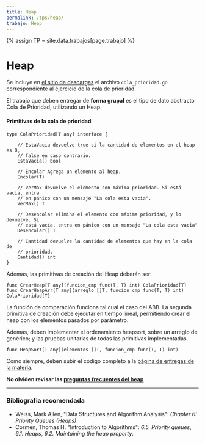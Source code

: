 ```yaml
---
title: Heap
permalink: /tps/heap/
trabajo: Heap
---
```

{% assign TP = site.data.trabajos[page.trabajo] %}

Heap
====

Se incluye en [el sitio de descargas]({{site.skel}}) el archivo `cola_prioridad.go` correspondiente al ejercicio de la cola de prioridad.

El trabajo que deben entregar de **forma grupal** es el tipo de dato abstracto Cola de Prioridad, utilizando un Heap.

#### Primitivas de la cola de prioridad
``` golang
type ColaPrioridad[T any] interface {

	// EstaVacia devuelve true si la cantidad de elementos en el heap es 0, 
	// false en caso contrario.
	EstaVacia() bool

	// Encolar Agrega un elemento al heap.
	Encolar(T)

	// VerMax devuelve el elemento con máxima prioridad. Si está vacía, entra 
	// en pánico con un mensaje "La cola esta vacia".
	VerMax() T

	// Desencolar elimina el elemento con máxima prioridad, y lo devuelve. Si 
	// está vacía, entra en pánico con un mensaje "La cola esta vacia"
	Desencolar() T

	// Cantidad devuelve la cantidad de elementos que hay en la cola de 
	// prioridad.
	Cantidad() int
}
```

Además, las primitivas de creación del Heap deberán ser: 
```golang
func CrearHeap[T any](funcion_cmp func(T, T) int) ColaPrioridad[T]
func CrearHeapArr[T any](arreglo []T, funcion_cmp func(T, T) int) ColaPrioridad[T]
```

La función de comparación funciona tal cual el caso del ABB. La segunda primitiva de creación debe ejecutar en tiempo lineal, permitiendo crear el heap con los elementos pasados por parámetro. 

Además, deben implementar el ordenamiento heapsort, sobre un arreglo de genérico; y las pruebas unitarias de todas las primitivas implementadas.
```golang
func HeapSort[T any](elementos []T, funcion_cmp func(T, T) int)
```

Como siempre, deben subir el código completo a la [página de entregas de la materia]({{site.entregas}}).

**No olviden revisar las [preguntas frecuentes del heap](/algo2/faq/heap)**

---
### Bibliografia recomendada
* Weiss, Mark Allen, "Data Structures and Algorithm Analysis": *Chapter 6: Priority Queues (Heaps)*.
* Cormen, Thomas H. "Introduction to Algorithms": *6.5. Priority queues*, *6.1. Heaps*, *6.2. Maintaining the heap property*.
